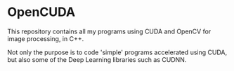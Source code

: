 # OpenCUDA
This repository contains all my programs using CUDA and OpenCV for image processing, in C++.

Not only the purpose is to code 'simple' programs accelerated using CUDA, but also some of the Deep Learning libraries such as CUDNN.
